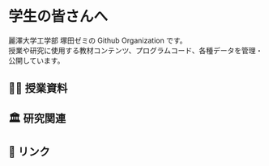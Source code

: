 # 学生の皆さんへ
麗澤大学工学部 塚田ゼミの Github Organization です。  
授業や研究に使用する教材コンテンツ、プログラムコード、各種データを管理・公開しています。

## 🧑‍🏫 授業資料

## 🏛️ 研究関連

## 🔗 リンク


